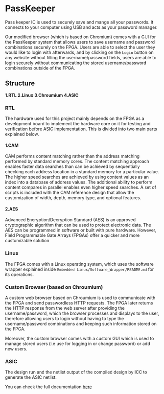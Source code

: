 # PassKeeper
Pass keeper IC is used to securely save and mange all your passwords. It connects to your computer using USB and acts as your password manager.

Our modified browser (which is based on Chromium) comes with a GUI for the PassKeeper system that allows users to save username and password combinations securely on the FPGA. Users are able to select the user they would like to login with afterwards, and by clicking on the `Login` button on any website without filling the username/password fields, users are able to login securely without communicating the stored username/password combinations outside of the FPGA.

## Structure 
**1.RTL**
**2.Linux**
**3.Chroumium**
**4.ASIC**

### RTL
The hardware used for this project mainly depends on the FPGA as a development board to implement the hardware core on it for testing and verification before ASIC implementation. This is divided into two main parts explained below.

#### 1.CAM
CAM performs content matching rather than the address matching performed by standard memory cores. The content matching approach enables faster data searches than can be achieved by sequentially checking each address location in a standard memory for a particular value. The higher speed searches are achieved by using content values as an index into a database of address values. The additional ability to perform content compares in parallel enables even higher speed searches. A set of scripts is included with the CAM reference design that allow the customization of width, depth, memory type, and optional features.

#### 2.AES
Advanced Encryption/Decryption Standard (AES)  is an approved cryptographic algorithm that can be used to protect electronic data. The AES can be programmed in software or built with pure hardware. However, Field Programmable Gate Arrays (FPGAs) offer a quicker and more customizable solution 

### Linux
The FPGA comes with a Linux operating system, which uses the software wrapper explained inside `Embedded Linux/Software_Wrapper/README.md` for its operations.

### Custom Browser (based on Chroumium)
A custom web browser based on Chroumium is used to communicate with the FPGA and send passwordless HTTP requests. The FPGA later returns the HTTP response from the web server after providing the username/password, which the browser processes and displays to the user, therefore allowing users to login without having to type the username/password combinations and keeping such information stored on the FPGA.

Moreover, the custom browser comes with a custom GUI which is used to manage stored users (i.e use for logging in or change password) or add new users.

### ASIC

The design run and the netlist output of the compiled design by ICC to generate the ASIC netlist.

You can check the full documentation [here](https://docs.google.com/document/d/1N3bH1BNMT8D9PLzdRzl_fX-cvAPWpY2PHtI4gaxJHfg/edit?usp=sharing)




